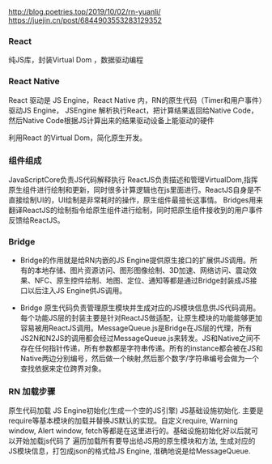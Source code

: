 http://blog.poetries.top/2019/10/02/rn-yuanli/
https://juejin.cn/post/6844903553283129352

### React 
纯JS库，封装Virtual Dom ，数据驱动编程

### React Native
React 驱动是 JS Engine，React Native 内，RN的原生代码（Timer和用户事件）驱动JS Engine， JSEngine 解析执行React，把计算结果返回给Native Code，然后Native Code根据JS计算出来的结果驱动设备上能驱动的硬件

利用React 的Virtual Dom，简化原生开发。

### 组件组成
JavaScriptCore负责JS代码解释执行
ReactJS负责描述和管理VirtualDom,指挥原生组件进行绘制和更新，同时很多计算逻辑也在js里面进行。ReactJS自身是不直接绘制UI的，UI绘制是非常耗时的操作，原生组件最擅长这事情。
Bridges用来翻译ReactJS的绘制指令给原生组件进行绘制，同时把原生组件接收到的用户事件反馈给ReactJS。

### Bridge
+ Bridge的作用就是给RN内嵌的JS Engine提供原生接口的扩展供JS调用。所有的本地存储、图片资源访问、图形图像绘制、3D加速、网络访问、震动效果、NFC、原生控件绘制、地图、定位、通知等都是通过Bridge封装成JS接口以后注入JS Engine供JS调用。

+ Bridge 原生代码负责管理原生模块并生成对应的JS模块信息供JS代码调用。每个功能JS层的封装主要是针对ReactJS做适配，让原生模块的功能能够更加容易被用ReactJS调用。MessageQueue.js是Bridge在JS层的代理，所有JS2N和N2JS的调用都会经过MessageQueue.js来转发。JS和Native之间不存在任何指针传递，所有参数都是字符串传递。所有的instance都会被在JS和Native两边分别编号，然后做一个映射,然后那个数字/字符串编号会做为一个查找依据来定位跨界对象。

### RN 加载步骤
原生代码加载
JS Engine初始化(生成一个空的JS引擎)
JS基础设施初始化. 主要是require等基本模块的加载并替换JS默认的实现。自定义require, Warning window, Alert window, fetch等都是在这里进行的。基础设施初始化好以后就可以开始加载js代码了
遍历加载所有要导出给JS用的原生模块和方法, 生成对应的JS模块信息，打包成json的格式给JS Engine, 准确地说是给MessageQueue.